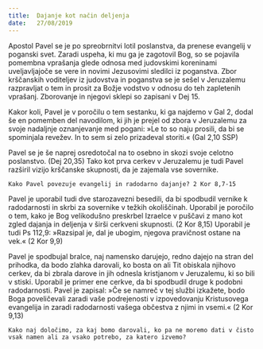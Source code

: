 ```yaml
---
title:  Dajanje kot način deljenja
date:   27/08/2019
---
```


Apostol Pavel se je po spreobrnitvi lotil poslanstva, da prenese evangelij v poganski svet. Zaradi uspeha, ki mu ga je zagotovil Bog, so se pojavila pomembna vprašanja glede odnosa med judovskimi koreninami uveljavljajoče se vere in novimi Jezusovimi sledilci iz poganstva. Zbor krščanskih voditeljev iz judovstva in poganstva se je sešel v Jeruzalemu razpravljat o tem in prosit za Božje vodstvo v odnosu do teh zapletenih vprašanj. Zborovanje in njegovi sklepi so zapisani v Dej 15.

Kakor koli, Pavel je v poročilu o tem sestanku, ki ga najdemo v Gal 2, dodal še en pomemben del navodilom, ki jih je prejel od zbora v Jeruzalemu za svoje nadaljnje oznanjevanje med pogani: »Le to so naju prosili, da bi se spominjala revežev. In to sem si zelo prizadeval storiti.« (Gal 2,10 SSP)

Pavel se je še naprej osredotočal na to osebno in skozi svoje celotno poslanstvo. (Dej 20,35) Tako kot prva cerkev v Jeruzalemu je tudi Pavel razširil vizijo krščanske skupnosti, da je zajemala vse sovernike.

`Kako Pavel povezuje evangelij in radodarno dajanje? 2 Kor 8,7-15`

Pavel je uporabil tudi dve starozavezni besedili, da bi spodbudil vernike k radodarnosti in skrbi za sovernike v težkih okoliščinah. Uporabil je poročilo o tem, kako je Bog velikodušno preskrbel Izraelce v puščavi z mano kot zgled dajanja in deljenja v širši cerkveni skupnosti. (2 Kor 8,15) Uporabil je tudi Ps 112,9: »Razsipal je, dal je ubogim, njegova pravičnost ostane na vek.« (2 Kor 9,9)

Pavel je spodbujal bralce, naj namensko darujejo, redno dajejo na stran del prihodka, da bodo zlahka darovali, ko bosta on ali Tit obiskala njihovo cerkev, da bi zbrala darove in jih odnesla kristjanom v Jeruzalemu, ki so bili v stiski. Uporabil je primer ene cerkve, da bi spodbudil druge k podobni radodarnosti. Pavel je zapisal: »Če se namreč v tej službi izkažete, bodo Boga poveličevali zaradi vaše podrejenosti v izpovedovanju Kristusovega evangelija in zaradi radodarnosti vašega občestva z njimi in vsemi.« (2 Kor 9,13)

`Kako naj določimo, za kaj bomo darovali, ko pa ne moremo dati v čisto vsak namen ali za vsako potrebo, za katero izvemo?`